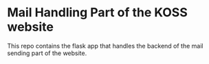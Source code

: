 # Mail Handling Part of the KOSS website

This repo contains the flask app that handles the backend of the mail sending part of the website.

